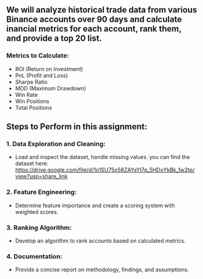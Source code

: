 ## We will analyze historical trade data from various Binance accounts over 90 days and calculate inancial metrics for each account, rank them, and provide a top 20 list.

### Metrics to Calculate:
- ROI (Return on Investment)
- PnL (Profit and Loss)
- Sharpe Ratio
- MDD (Maximum Drawdown)
- Win Rate
- Win Positions
- Total Positions

## Steps to Perform in this assignment:
### 1. Data Exploration and Cleaning:

- Load and inspect the dataset, handle missing values.
you can find the dataset here: https://drive.google.com/file/d/1o1SU75o58ZAYsYI7q_5HDxYkBk_1w2tp/view?usp=share_link


### 2. Feature Engineering:

- Determine feature importance and create a scoring system with weighted scores.


### 3. Ranking Algorithm:

- Develop an algorithm to rank accounts based on calculated metrics.

### 4. Documentation:

- Provide a concise report on methodology, findings, and assumptions.
